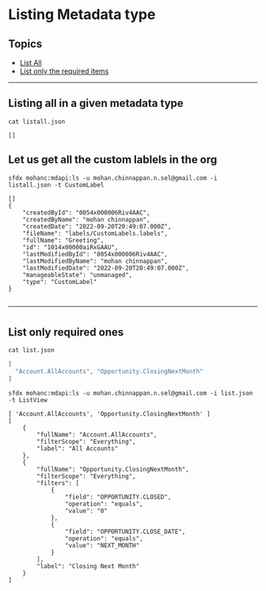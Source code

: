 # Listing Metadata type

## Topics
- [List All](#listall)
- [List only the required items](#list)

----

<a name='listall'></a>
## Listing all in a given metadata type

```
cat listall.json
```
```
[]
```

## Let us get all the custom lablels in the org
```
sfdx mohanc:mdapi:ls -u mohan.chinnappan.n.sel@gmail.com -i listall.json -t CustomLabel
```

```
[]
{
    "createdById": "0054x000006Riv4AAC",
    "createdByName": "mohan chinnappan",
    "createdDate": "2022-09-20T20:49:07.000Z",
    "fileName": "labels/CustomLabels.labels",
    "fullName": "Greeting",
    "id": "1014x00000aiRxGAAU",
    "lastModifiedById": "0054x000006Riv4AAC",
    "lastModifiedByName": "mohan chinnappan",
    "lastModifiedDate": "2022-09-20T20:49:07.000Z",
    "manageableState": "unmanaged",
    "type": "CustomLabel"
}


```

---
<a name='list'></a>
#
## List only required ones
```
cat list.json
```

```json
[
  "Account.AllAccounts", "Opportunity.ClosingNextMonth"
]
```


```
sfdx mohanc:mdapi:ls -u mohan.chinnappan.n.sel@gmail.com -i list.json -t ListView    
```

```
[ 'Account.AllAccounts', 'Opportunity.ClosingNextMonth' ]
[
    {
        "fullName": "Account.AllAccounts",
        "filterScope": "Everything",
        "label": "All Accounts"
    },
    {
        "fullName": "Opportunity.ClosingNextMonth",
        "filterScope": "Everything",
        "filters": [
            {
                "field": "OPPORTUNITY.CLOSED",
                "operation": "equals",
                "value": "0"
            },
            {
                "field": "OPPORTUNITY.CLOSE_DATE",
                "operation": "equals",
                "value": "NEXT_MONTH"
            }
        ],
        "label": "Closing Next Month"
    }
]

```
